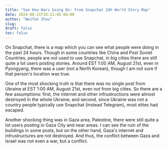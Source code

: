 ```yaml
---
title: "See How Wars Going On: From Snapchat 24h World Story Map"
date: 2024-08-21T10:21:45-04:00
author: "Weifan Zhou"
slug:
draft: false
toc: false
---
```

On Snapchat, there is a map which you can see what people were doing in the past 24 hours. Though in some countries like China and Post Soviet Countries, people are not used to use Snapchat, in big cities there are still quite a lot users posting stories. Around EST 1:00 AM, August 21st, even in Pyongyang, there was a user (not a North Korean), though I am not sure if that person's location was true.

One of the most shocking truth is that there was no single post from Ukraine at EST 1:00 AM, August 21st, even not from big cities. So there are a few assumptions: first, the internet and other infrustructions were almost destroyed in the whole Ukraine; and second, since Ukraine was not a country people typically use Snapchat (instead Telegram), most elites had escaped.

Another shocking thing was in Gaza area, Palestine, there were still quite a lot users posting in Gaza City and near areas. I can see the ruin of the buildings in some posts, but on the other hand, Gaza's internet and infrustructures are not destroyed. And thus, the conflict between Gaza and Israel was not even a war, but a conflict.